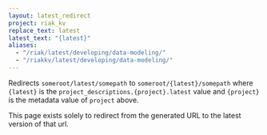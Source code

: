 ```yaml
---
layout: latest_redirect
project: riak_kv
replace_text: latest
latest_text: "{latest}"
aliases:
  - "/riak/latest/developing/data-modeling/"
  - "/riakkv/latest/developing/data-modeling/"
---
```


Redirects `someroot/latest/somepath` to `someroot/{latest}/somepath` 
where `{latest}` is the `project_descriptions.{project}.latest` value
and `{project}` is the metadata value of `project` above.

This page exists solely to redirect from the generated URL to the latest version of
that url.


